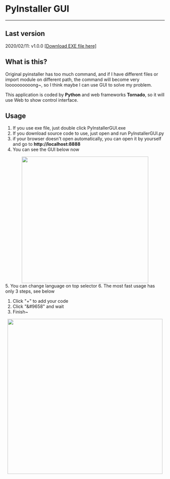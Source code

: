 # PyInstaller GUI
---

## Last version
2020/02/11: v1.0.0 [[Download EXE file here]](https://triplec-light.000webhostapp.com/PyInstallerGUI/download.html)

## What is this?
Original pyinstaller has too much command, and if I have different files or import module on different path, the command will become very loooooooooong~, so I think maybe I can use GUI to solve my problem.

This application is coded by **Python** and web frameworks **Tornado**, so it will use Web to show control interface.

## Usage
1. If you use exe file, just double click PyInstallerGUI.exe
2. If you download source code to use, just open and run PyInstallerGUI.py
3. if your browser doesn't open automatically, you can open it by yourself and go to **http://localhost:8888**
4. You can see the GUI below now
<div style="text-align: center"><img src="https://triplec-light.000webhostapp.com/PyInstallerGUI/01.jpg" width=400></div>
5. You can change language on top selector
6. The most fast usage has only 3 steps, see below

  1. Click "+" to add your code
  2. Click "&#9658" and wait
  3. Finish~
 
<div style="text-align: center"><img src="https://triplec-light.000webhostapp.com/wp-content/uploads/2020/02/image.png" width=490></div>
